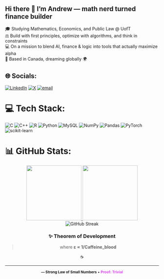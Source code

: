 ## Hi there 👋 I’m Andrew — math nerd turned finance builder
🎓 Studying Mathematics, Economics, and Public Law @ UofT<br/>
⚖️ Build with first principles, optimize with algorithms, and think in constraints<br/>
💻 On a mission to blend AI, finance & logic into tools that actually maximize alpha<br/>
📍 Based in Canada, dreaming globally 🌍<br/>

## 🌐 Socials:
[![LinkedIn](https://img.shields.io/badge/LinkedIn-%230077B5.svg?logo=linkedin&logoColor=white)](https://www.linkedin.com/in/andrewleunght/) 
[![X](https://img.shields.io/badge/X-black.svg?logo=X&logoColor=white)](https://x.com/andrewleung) 
[![email](https://img.shields.io/badge/Email-D14836?logo=gmail&logoColor=white)](mailto:andrewle256@gmail.com)

# 💻 Tech Stack:
![C](https://img.shields.io/badge/c-%2300599C.svg?style=for-the-badge&logo=c&logoColor=white) ![C++](https://img.shields.io/badge/c++-%2300599C.svg?style=for-the-badge&logo=c%2B%2B&logoColor=white) ![R](https://img.shields.io/badge/r-%23276DC3.svg?style=for-the-badge&logo=r&logoColor=white) ![Python](https://img.shields.io/badge/python-3670A0?style=for-the-badge&logo=python&logoColor=ffdd54) ![MySQL](https://img.shields.io/badge/mysql-4479A1.svg?style=for-the-badge&logo=mysql&logoColor=white) ![NumPy](https://img.shields.io/badge/numpy-%23013243.svg?style=for-the-badge&logo=numpy&logoColor=white) ![Pandas](https://img.shields.io/badge/pandas-%23150458.svg?style=for-the-badge&logo=pandas&logoColor=white) ![PyTorch](https://img.shields.io/badge/PyTorch-%23EE4C2C.svg?style=for-the-badge&logo=PyTorch&logoColor=white) ![scikit-learn](https://img.shields.io/badge/scikit--learn-%23F7931E.svg?style=for-the-badge&logo=scikit-learn&logoColor=white)

# 📊 GitHub Stats:
<div align="center">
  <a href="https://github.com/andrewle256">
    <img height="180em" src="https://github-readme-stats.vercel.app/api?username=andrewle256&theme=merko&show_icons=true&hide_border=true&count_private=true&include_all_commits=true&card_width=400" />
    <img height="180em" src="https://github-readme-stats.vercel.app/api/top-langs/?username=andrewle256&theme=merko&layout=compact&hide_border=true&langs_count=6&card_width=200" />
  </a>
</div>

<div align="center">
  <img src="https://streak-stats.demolab.com?user=andrewle256&theme=merko&hide_border=true&date_format=M%20j%5B%2C%20Y%5D" alt="GitHub Streak" />
</div>

<div align="center">


### ✨ **Theorem of Development**


> where **ε ∝ 1/Caffeine_blood**

☕️

---

<sub>
<strong>— Strong Law of Small Numbers</strong> • <span style="color:#d946ef"><b>Proof: Trivial</b></span>
</sub>

</div>




